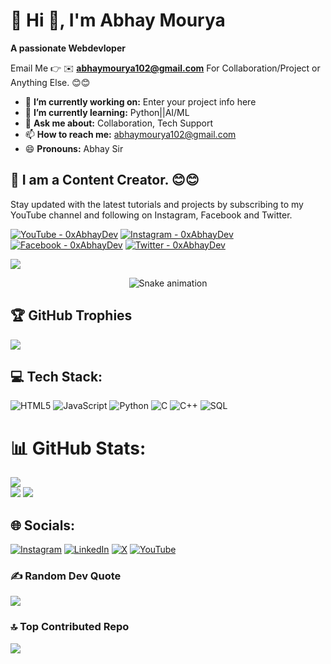 # 💫 Hi 👋, I'm Abhay Mourya
**A passionate Webdevloper**

Email Me 👉 ✉️ **abhaymourya102@gmail.com** For Collaboration/Project or Anything Else. 😊😊

- 🔭 **I’m currently working on:** Enter your project info here
- 🌱 **I’m currently learning:** Python||AI/ML
- 💬 **Ask me about:** Collaboration, Tech Support
- 📫 **How to reach me:** abhaymourya102@gmail.com
- 😄 **Pronouns:** Abhay Sir

## 🔗 I am a Content Creator. 😊😊

Stay updated with the latest tutorials and projects by subscribing to my YouTube channel and following on Instagram, Facebook and Twitter.

[![YouTube - 0xAbhayDev](https://img.shields.io/badge/YouTube-0xAbhayDev-red?logo=youtube&logoColor=white)](https://www.youtube.com/@0xAbhayDev)
[![Instagram - 0xAbhayDev](https://img.shields.io/badge/Instagram-0xAbhayDev-pink?logo=instagram&logoColor=white)](https://www.instagram.com/0xAbhayDev)
[![Facebook - 0xAbhayDev](https://img.shields.io/badge/Facebook-0xAbhayDev-blue?logo=facebook&logoColor=white)](https://www.facebook.com/0xAbhayDev)
[![Twitter - 0xAbhayDev](https://img.shields.io/badge/Twitter-0xAbhayDev-lightblue?logo=twitter&logoColor=white)](https://twitter.com/0xAbhayDev)


[![](https://visitcount.itsvg.in/api?id=alamimran613&icon=1&color=4)](https://visitcount.itsvg.in)

<!-- Snake Game Repo View -->

<div align="center">
  <img src="https://profile-readme-generator.com/assets/snake.svg" alt="Snake animation" />
</div>

## 🏆 GitHub Trophies
![](https://github-profile-trophy.vercel.app/?username=alamimran613&theme=radical&no-frame=false&no-bg=false&margin-w=4)


## 💻 Tech Stack:

![HTML5](https://img.shields.io/badge/HTML5-%23E34F26.svg?style=for-the-badge&logo=html5&logoColor=white)
![JavaScript](https://img.shields.io/badge/JavaScript-F7DF1E?style=for-the-badge&logo=javascript&logoColor=black)
![Python](https://img.shields.io/badge/Python-3776AB?style=for-the-badge&logo=python&logoColor=white)
![C](https://img.shields.io/badge/C-00599C?style=for-the-badge&logo=c&logoColor=white)
![C++](https://img.shields.io/badge/C++-00599C?style=for-the-badge&logo=c%2B%2B&logoColor=white)
![SQL](https://img.shields.io/badge/SQL-4479A1?style=for-the-badge&logo=postgresql&logoColor=white)

# 📊 GitHub Stats:
![](https://github-readme-stats.vercel.app/api/top-langs/?username=alamimran613&theme=dark&hide_border=false&include_all_commits=true&count_private=true&layout=compact)<br>
![](https://github-readme-stats.vercel.app/api?username=0xAbhayDev&theme=dark&hide_border=false&include_all_commits=true&count_private=true)
![](https://github-readme-streak-stats.herokuapp.com/?user=alamimran613&theme=dark&hide_border=false)

## 🌐 Socials:
[![Instagram](https://img.shields.io/badge/Instagram-%23E4405F.svg?logo=Instagram&logoColor=white)](https://instagram.com/0xAbhayDev)
[![LinkedIn](https://img.shields.io/badge/LinkedIn-%230077B5.svg?logo=linkedin&logoColor=white)](https://linkedin.com/in/0xAbhayDev)
[![X](https://img.shields.io/badge/X-black.svg?logo=X&logoColor=white)](https://x.com/0xAbhayDev)
[![YouTube](https://img.shields.io/badge/YouTube-%23FF0000.svg?logo=YouTube&logoColor=white)](https://youtube.com/@0xAbhayDev)

### ✍️ Random Dev Quote
![](https://quotes-github-readme.vercel.app/api?type=horizontal&theme=radical)

### 🔝 Top Contributed Repo
![](https://github-contributor-stats.vercel.app/api?username=alamimran613&limit=5&theme=dark&combine_all_yearly_contributions=true)



<!-- Proudly created with GPRM ( https://gprm.itsvg.in ) -->
